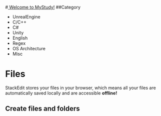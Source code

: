 #[ Welcome to MyStudy!](http://www.naver.com)
##Category
- UnrealEngine
- C/C++
- C#
- Unity
- English
- Regex
- OS Architecture
- Misc


# Files

StackEdit stores your files in your browser, which means all your files are automatically saved locally and are accessible **offline!**

## Create files and folders

